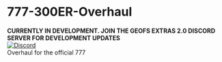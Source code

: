 # 777-300ER-Overhaul

**CURRENTLY IN DEVELOPMENT. JOIN THE GEOFS EXTRAS 2.0 DISCORD SERVER FOR DEVELOPMENT UPDATES**<br>
[![Discord](https://img.shields.io/discord/1209378893107175485.svg?label=&logo=discord&logoColor=ffffff&color=7389D8&labelColor=6A7EC2)](https://discord.gg/ccASf64aZue)<br>
Overhaul for the official 777

